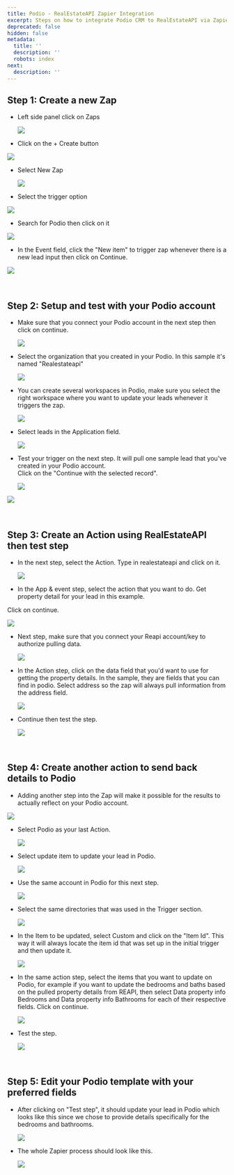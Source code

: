 ```yaml
---
title: Podio - RealEstateAPI Zapier Integration
excerpt: Steps on how to integrate Podio CRM to RealEstateAPI via Zapier
deprecated: false
hidden: false
metadata:
  title: ''
  description: ''
  robots: index
next:
  description: ''
---
```

## Step 1: Create a new Zap

* Left side panel click on Zaps

  <Image align="center" width="-1px" src="https://files.readme.io/a8a39e4-image.png" />

* Click on the + Create button

<Image align="center" width="-1px" src="https://files.readme.io/dcd613a-image.png" />

* Select New Zap

  ![](https://files.readme.io/7e7897d-image.png)

* Select the trigger option

![](https://files.readme.io/a57d80e-image.png)

* Search for Podio then click on it

![](https://files.readme.io/abca99e-image.png)

* In the Event field, click the "New item" to trigger zap whenever there is a new lead input then click on Continue.

![](https://files.readme.io/9e11ef1-image.png)

<br />

## Step 2: Setup and test with your Podio account

* Make sure that you connect your Podio account in the next step then click on continue.

  ![](https://files.readme.io/7975a24-image.png)

* Select the organization that you created in your Podio. In this sample it's named "Realestateapi"

  ![](https://files.readme.io/893f38e-image.png)

* You can create several workspaces in Podio, make sure you select the right workspace where you want to update your leads whenever it triggers the zap.

  ![](https://files.readme.io/ee37a7a-image.png)

* Select leads in the Application field.

  ![](https://files.readme.io/44ea6b2-image.png)

* Test your trigger on the next step. It will pull one sample lead that you've created in your Podio account.\
  Click on the "Continue with the selected record".

  ![](https://files.readme.io/0151d36-image.png)

![](https://files.readme.io/bb44da8-image.png)

<br />

## Step 3: Create an Action using RealEstateAPI then test step

* In the next step, select the Action. Type in realestateapi and click on it.

  ![](https://files.readme.io/d13d78e-image.png)

* In the App & event step, select the action that you want to do. Get property detail for your lead in this example.

Click on continue.

![](https://files.readme.io/dad6d14-image.png)

* Next step, make sure that you connect your Reapi account/key to authorize pulling data.

  ![](https://files.readme.io/7a237aa-image.png)

* In the Action step, click on the data field that you'd want to use for getting the property details. In the sample, they are fields that you can find in podio. Select address so the zap will always pull information from the address field.

  ![](https://files.readme.io/e428d63-image.png)

* Continue then test the step.

  ![](https://files.readme.io/edb3456-image.png)

<br />

## Step 4: Create another action to send back details to Podio

* Adding another step into the Zap will make it possible for the results to actually reflect on your Podio account.

![](https://files.readme.io/8f91404-image.png)

* Select Podio as your last Action.

  ![](https://files.readme.io/f834ec1-image.png)

* Select update item to update your lead in Podio.

  ![](https://files.readme.io/a4edcc1-image.png)

* Use the same account in Podio for this next step.

  ![](https://files.readme.io/5fbae67-image.png)

* Select the same directories that was used in the Trigger section.

  ![](https://files.readme.io/69bf9a9-image.png)

* In the Item to be updated, select Custom and click on the "Item Id". This way it will always locate the item id that was set up in the initial trigger and then update it.

  ![](https://files.readme.io/39f5fcb-image.png)

* In the same action step, select the items that you want to update on Podio, for example if you want to update the bedrooms and baths based on the pulled property details from REAPI, then select Data property info Bedrooms and Data property info Bathrooms for each of their respective fields. Click on continue.

  ![](https://files.readme.io/79184e9-image.png)

* Test the step.

  ![](https://files.readme.io/cbab701-image.png)

<br />

## Step 5: Edit your Podio template with your preferred fields

* After clicking on "Test step", it should update your lead in Podio which looks like this since we chose to provide details specifically for the bedrooms and bathrooms.

  ![](https://files.readme.io/885a84b-image.png)

* The whole Zapier process should look like this.

  ![](https://files.readme.io/fad3b06-image.png)
